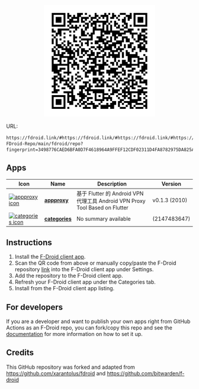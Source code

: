 <p align="center">
    <!-- <a href="https://fdroid.link/#https://fdroid.link/#https://fdroid.link/#https://fdroid.link/#https://fdroid.link/#https://fdroid.link/#https://raw.githubusercontent.com/cesaryuan/Cesar-FDroid-Repo/main/fdroid/repo?fingerprint=3498776CAED6BFA0D7F4618964A9FFEF12CDF02311D4FA8782975DA825ADE3DC">
        <img src="assets/btn.png" alt="F-Droid repo url button" width="323" height="125"/>
    </a> -->
    <br>
    <a href="https://fdroid.link/#https://fdroid.link/#https://fdroid.link/#https://fdroid.link/#https://fdroid.link/#https://fdroid.link/#https://raw.githubusercontent.com/cesaryuan/Cesar-FDroid-Repo/main/fdroid/repo?fingerprint=3498776CAED6BFA0D7F4618964A9FFEF12CDF02311D4FA8782975DA825ADE3DC">
        <img src="fdroid/repo/index.png?raw=true" alt="F-Droid repo QR code" width="300" height="300"/>
    </a>
</p>

URL:
```
https://fdroid.link/#https://fdroid.link/#https://fdroid.link/#https://fdroid.link/#https://fdroid.link/#https://fdroid.link/#https://raw.githubusercontent.com/cesaryuan/Cesar-FDroid-Repo/main/fdroid/repo?fingerprint=3498776CAED6BFA0D7F4618964A9FFEF12CDF02311D4FA8782975DA825ADE3DC
```

## Apps

<!-- This table is auto-generated. Do not edit -->
| Icon | Name | Description | Version |
| --- | --- | --- | --- |
| <a href="https://github.com/ys1231/appproxy"><img src="fdroid/repo/cn.ys1231.appproxy/en-US/icon.png" alt="appproxy icon" width="36px" height="36px"></a> | [**appproxy**](https://github.com/ys1231/appproxy) | 基于 Flutter 的 Android VPN 代理工具 Android VPN Proxy Tool Based on Flutter | v0.1.3 (2010) |
| <a href=""><img src="fdroid/repo/deb7d69bee8f8ce39a14451961e4c412f14a99c204dc976ca2055b27cad4701b/en-US/icon.png" alt="categories icon" width="36px" height="36px"></a> | [**categories**]() | No summary available |  (2147483647) |
<!-- end apps table -->

## Instructions

1. Install the [F-Droid client app](https://f-droid.org/).
2. Scan the QR code from above or manually copy/paste the F-Droid repository [link](ttps://raw.githubusercontent.com/username/f-droid/main/fdroid/repo?fingerprint=XXX) into the F-Droid client app under Settings.
3. Add the repository to the F-Droid client app.
4. Refresh your F-Droid client app under the Categories tab.
5. Install from the F-Droid client app listing.

## For developers
If you are a developer and want to publish your own apps right from GitHub Actions as an F-Droid repo, you can fork/copy this repo and see the [documentation](setup.md) for more information on how to set it up.

## Credits

This GitHub repository was forked and adapted from https://github.com/xarantolus/fdroid and https://github.com/bitwarden/f-droid

